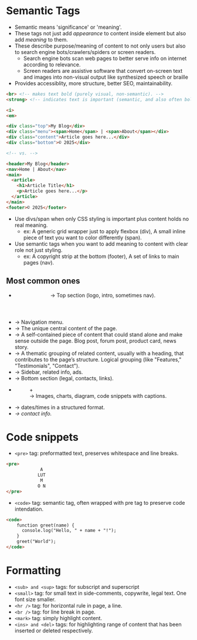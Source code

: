 # Semantic Tags
- Semantic means 'significance' or 'meaning'.
- These tags not just add _appearance_ to content inside element but also add _meaning_ to them.
- These describe purpose/meaning of content to not only users but also to search engine bots/crawlers/spiders or screen readers.
    - Search engine bots scan web pages to better serve info on internet according to relevance.
    - Screen readers are assistive software that convert on-screen text and images into non-visual output like synthesized speech or braille
- Provides accessiblity, more structure, better SEO, maintainability.
```html
<br> <!-- makes text bold (purely visual, non-semantic). -->
<strong> <!-- indicates text is important (semantic, and also often bold by default). -->

<i>
<em>
```
```html
<div class="top">My Blog</div>
<div class="menu"><span>Home</span> | <span>About</span></div>
<div class="content">Article goes here...</div>
<div class="bottom">© 2025</div>

<!-- vs. -->

<header>My Blog</header>
<nav>Home | About</nav>
<main>
  <article>
    <h1>Article Title</h1>
    <p>Article goes here...</p>
  </article>
</main>
<footer>© 2025</footer>
```
- Use divs/span when only CSS styling is important plus content holds no real meaning.
    - ex: A generic grid wrapper just to apply flexbox (div), A small inline piece of text you want to color differently (span).
- Use semantic tags when you want to add meaning to content with clear role not just styling.
    - ex: A copyright strip at the bottom (footer), A set of links to main pages (nav).

## Most common ones
- <header> -> Top section (logo, intro, sometimes nav).
- <nav> -> Navigation menu.
- <main> -> The unique central content of the page.
- <article> -> A self-contained piece of content that could stand alone and make sense outside the page. Blog post, forum post, product card, news story.
- <section> -> A thematic grouping of related content, usually with a heading, that contributes to the page’s structure. Logical grouping (like "Features," "Testimonials", "Contact").
- <aside> -> Sidebar, related info, ads.
- <footer> -> Bottom section (legal, contacts, links).
- <figure> + <figcaption> -> Images, charts, diagram, code snippets with captions.
- <time> -> dates/times in a structured format.
- <address> -> contact info.

# Code snippets
- `<pre>` tag: preformatted text, preserves whitespace and line breaks. 
```html
<pre>
             A
            LUT
             M
            O N
</pre>
```
- `<code>` tag: semantic tag, often wrapped with pre tag to preserve code intendation.
```html
<code>
    function greet(name) {
      console.log("Hello, " + name + "!");
    }
    greet("World");
</code>
```

# Formatting
- `<sub> and <sup>` tags: for subscript and superscript
- `<small>` tag: for small text in side-comments, copywrite, legal text. One font size smaller.
- `<hr />` tag: for horizontal rule in page, a line.
- `<br />` tag: for line break in page.
- `<mark>` tag: simply highlight content.
- `<ins> and <del>` tags: for highlighting range of content that has been inserted or deleted respectively.
